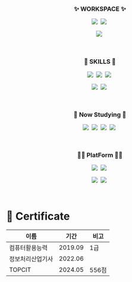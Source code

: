 <!--
**mjmj1/mjmj1** is a ✨ _special_ ✨ repository because its `README.md` (this file) appears on your GitHub profile.

Here are some ideas to get you started:

- 🔭 I’m currently working on ...
- 🌱 I’m currently learning ...
- 👯 I’m looking to collaborate on ...
- 🤔 I’m looking for help with ...
- 💬 Ask me about ...
- 📫 How to reach me: ...
- 😄 Pronouns: ...
- ⚡ Fun fact: ...
-->

<h3 align="center"> ✨ WORKSPACE ✨ </h3>
<p align="center">
 <img src="https://img.shields.io/badge/NVIDIA-RTX4060ti-76B900?style=for-the-badge&logo=nvidia&logoColor=white"/>&nbsp
 <img src="https://img.shields.io/badge/Intel-Core_i5_12th-0071C5?style=for-the-badge&logo=intel&logoColor=white"/>&nbsp
</p>
<p align="center">
 <img src="https://img.shields.io/badge/Windows-Galaxy Book 4 pro-0078D6?style=for-the-badge&logo=windows&logoColor=white"/>&nbsp
</p>
<br>

<h3 align="center"> 🤡 SKILLS 🤡 </h3>
<p align="center">
<img src="https://img.shields.io/badge/C%23-239120?style=for-the-badge&logo=c-sharp&logoColor=white"/>&nbsp
<img src="https://img.shields.io/badge/C%2B%2B-00599C?style=for-the-badge&logo=c%2B%2B&logoColor=white"/>&nbsp
<img src="https://img.shields.io/badge/Python-3776AB?style=for-the-badge&logo=python&logoColor=white"/>&nbsp
</p>
<p align="center">
 <img src="https://img.shields.io/badge/.NET-5C2D91?style=for-the-badge&logo=.net&logoColor=white"/>&nbsp
 <img src="https://img.shields.io/badge/Unity-100000?style=for-the-badge&logo=unity&logoColor=white"/>&nbsp
</p>
<br>

<h3 align="center"> 🥸 Now Studying 🥸 </h3>
<p align="center">
 <img src="https://img.shields.io/badge/Python-3776AB?style=for-the-badge&logo=python&logoColor=white"/>&nbsp
 <img src="https://img.shields.io/badge/Java-ED8B00?style=for-the-badge&logo=openjdk&logoColor=white"/>&nbsp
 <img src="https://img.shields.io/badge/Unity-100000?style=for-the-badge&logo=unity&logoColor=white"/>&nbsp
 <img src="https://img.shields.io/badge/Android-3DDC84?style=for-the-badge&logo=android&logoColor=white"/>&nbsp
</p>
<br>

<h3 align="center"> 😶‍🌫️ PlatForm 😶‍🌫️ </h3>
<p align="center">
 <img src="https://img.shields.io/badge/Windows-0078D6?style=for-the-badge&logo=windows&logoColor=white"/>&nbsp
 <img src="https://img.shields.io/badge/Android-3DDC84?style=for-the-badge&logo=android&logoColor=white"/>&nbsp
</p>
<p align="center">
 <img src="https://img.shields.io/badge/Visual_Studio-5C2D91?style=for-the-badge&logo=visual%20studio&logoColor=white"/>&nbsp
 <img src="https://img.shields.io/badge/Visual%20Studio%20Code-007ACC.svg?&style=for-the-badge&logo=Visual%20Studio%20Code&logoColor=white"/>&nbsp
</p>
<br>

# 🤪 Certificate

|이름|기간|비고|
|----|----|----|
|컴퓨터활용능력|2019.09|1급|
|정보처리산업기사|2022.06||
|TOPCIT|2024.05|556점|

</div>
